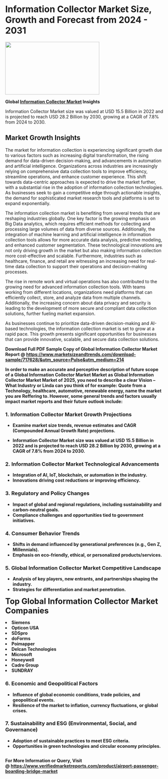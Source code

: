 <H1>Information Collector Market Size, Growth and Forecast from 2024 - 2031</H1><img class="aligncenter size-medium wp-image-584254" src="https://thirdeyenews.in/wp-content/uploads/2024/09/Global-Market-Research-300x168.jpeg" alt="" width="300" height="168" /><p><strong>Global&nbsp;<a href="https://www.marketsizeandtrends.com/download-sample/717628/&amp;utm_source=Pulse&amp;utm_medium=214">Information Collector Market</a> Insights</strong></p><p>Information Collector Market size was valued at USD 15.5 Billion in 2022 and is projected to reach USD 28.2 Billion by 2030, growing at a CAGR of 7.8% from 2024 to 2030.</p><p><h2>Market Growth Insights</h2> <p>The market for information collection is experiencing significant growth due to various factors such as increasing digital transformation, the rising demand for data-driven decision-making, and advancements in automation and artificial intelligence. Organizations across industries are increasingly relying on comprehensive data collection tools to improve efficiency, streamline operations, and enhance customer experience. This shift towards data-centric approaches is expected to drive the market further, with a substantial rise in the adoption of information collection technologies. As businesses seek to gain a competitive edge through actionable insights, the demand for sophisticated market research tools and platforms is set to expand exponentially.</p> <p><strong></strong></p> <p>The information collection market is benefiting from several trends that are reshaping industries globally. One key factor is the growing emphasis on Big Data analytics, which requires efficient methods for collecting and processing large volumes of data from diverse sources. Additionally, the integration of machine learning and artificial intelligence in information collection tools allows for more accurate data analysis, predictive modeling, and enhanced customer segmentation. These technological innovations are not only driving growth in the market but also making information collection more cost-effective and scalable. Furthermore, industries such as healthcare, finance, and retail are witnessing an increasing need for real-time data collection to support their operations and decision-making processes.</p> <p>The rise in remote work and virtual operations has also contributed to the growing need for advanced information collection tools. With teams working from different locations, organizations need platforms that can efficiently collect, store, and analyze data from multiple channels. Additionally, the increasing concern about data privacy and security is leading to the development of more secure and compliant data collection solutions, further fueling market expansion.</p> <p>As businesses continue to prioritize data-driven decision-making and AI-based technologies, the information collection market is set to grow at a rapid pace. This growth presents significant opportunities for businesses that can provide innovative, scalable, and secure data collection solutions.</p> <p><strong></p><p><span class=""><strong>Download Full PDF Sample Copy of Global Information Collector Market Report</strong> @ <a href="https://www.marketsizeandtrends.com/download-sample/717628/&amp;utm_source=Pulse&amp;utm_medium=214" target="_blank">https://www.marketsizeandtrends.com/download-sample/717628/&amp;utm_source=Pulse&amp;utm_medium=214</a></span></p><p>In order to make an accurate and perceptive description of future scope of a Global&nbsp;Information Collector Market Market as Global&nbsp;Information Collector Market Market of 2025, you need to describe a clear Vision &ndash; What Industry or Linda can you think of for example: Quote from a Technology, healthcare, automotive, renewable energy, name the market you are Reffering to. However, some general trends and factors usually impact market reports and their future outlook include:</p><h3>1.&nbsp;<strong>Information Collector Market Growth Projections</strong></h3><ul><li>Examine market size trends, revenue estimates and CAGR (Compounded Annual Growth Rate) projections.</li><li><p>Information Collector Market size was valued at USD 15.5 Billion in 2022 and is projected to reach USD 28.2 Billion by 2030, growing at a CAGR of 7.8% from 2024 to 2030.</p></li></ul><h3>2.&nbsp;<strong>Information Collector Market Technological Advancements</strong></h3><ul><li>Integration of AI, IoT, blockchain, or automation in the industry.</li><li>Innovations driving cost reductions or improving efficiency.</li></ul><h3>3.&nbsp;<strong>Regulatory and Policy Changes</strong></h3><ul><li>Impact of global and regional regulations, including sustainability and carbon-neutral goals.</li><li>Compliance challenges and opportunities tied to government initiatives.</li></ul><h3>4.&nbsp;<strong>Consumer Behavior Trends</strong></h3><ul><li>Shifts in demand influenced by generational preferences (e.g., Gen Z, Millennials).</li><li>Emphasis on eco-friendly, ethical, or personalized products/services.</li></ul><h3>5.&nbsp;<strong>Global Information Collector Market Competitive Landscape</strong></h3><ul><li>Analysis of key players, new entrants, and partnerships shaping the industry.</li><li>Strategies for differentiation and market penetration.</li></ul><p data-pm-slice="1 1 []"><span style="color: inherit; font-family: inherit; font-size: 25px;">Top Global Information Collector Market Companies</span></p><div class="" data-test-id=""><p><li>Siemens</li><li> Opticon USA</li><li> SDSpro</li><li> doForms</li><li> Poimapper</li><li> Delcan Technologies</li><li> Microsoft</li><li> Honeywell</li><li> Cadre Group</li><li> SUNDRAY</li></p></div><h3>6.&nbsp;<strong>Economic and Geopolitical Factors</strong></h3><ul><li>Influence of global economic conditions, trade policies, and geopolitical events.</li><li>Resilience of the market to inflation, currency fluctuations, or global crises.</li></ul><h3>7.&nbsp;<strong>Sustainability and ESG (Environmental, Social, and Governance)</strong></h3><ul><li>Adoption of sustainable practices to meet ESG criteria.</li><li>Opportunities in green technologies and circular economy principles.</li></ul><h2><strong style="font-size: 14px;">For More Information or Query, Visit @&nbsp;</strong><a style="background-color: #ffffff; font-size: 14px;" href="https://www.marketsizeandtrends.com/report/information-collector-market/" target="_blank">https://www.verifiedmarketreports.com/product/airport-passenger-boarding-bridge-market</a></h2>
